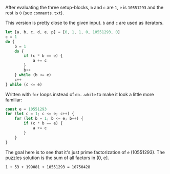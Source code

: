 After evaluating the three setup-blocks, `b` and `c` are `1`, `e` is `10551293` and the rest is `0` (see `comments.txt`).

This version is pretty close to the given input. `b` and `c` are used as iterators.

```javascript
let [a, b, c, d, e, p] = [0, 1, 1, 0, 10551293, 0]
c = 1
do {
	b = 1
	do {
		if (c * b == e) {
			a += c
		}
		b++
	} while (b <= e)
	c++
} while (c <= e)
```

Written with `for` loops instead of `do..while` to make it look a little more familiar:

```javascript
const e = 10551293
for (let c = 1; c <= e; c++) {
	for (let b = 1; b <= e; b++) {
		if (c * b == e) {
			a += c
		}
	}
}
```

The goal here is to see that it's just prime factorization of `e` (10551293). The puzzles solution is the sum of all factors in (0, e].

```
1 + 53 + 199081 + 10551293 = 10750428
```
